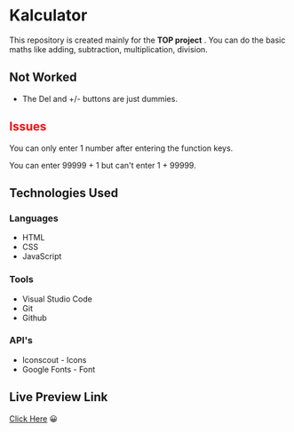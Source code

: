 # Kalculator

This repository is created mainly for the __TOP project__ .
You can do the basic maths like adding, subtraction, multiplication, division.

## Not Worked
* The Del and +/- buttons are just dummies.

## <span style = "color:red">Issues</span>
You can only enter 1 number after entering the function keys.

You can enter 99999 + 1 but can't enter 1 + 99999.

## Technologies Used
### Languages
* HTML
* CSS
* JavaScript

### Tools
* Visual Studio Code
* Git
* Github

### API's
* Iconscout - Icons
* Google Fonts - Font

## Live Preview Link
 [Click Here](https://kshetritej.github.io/kalkulator) 😀
